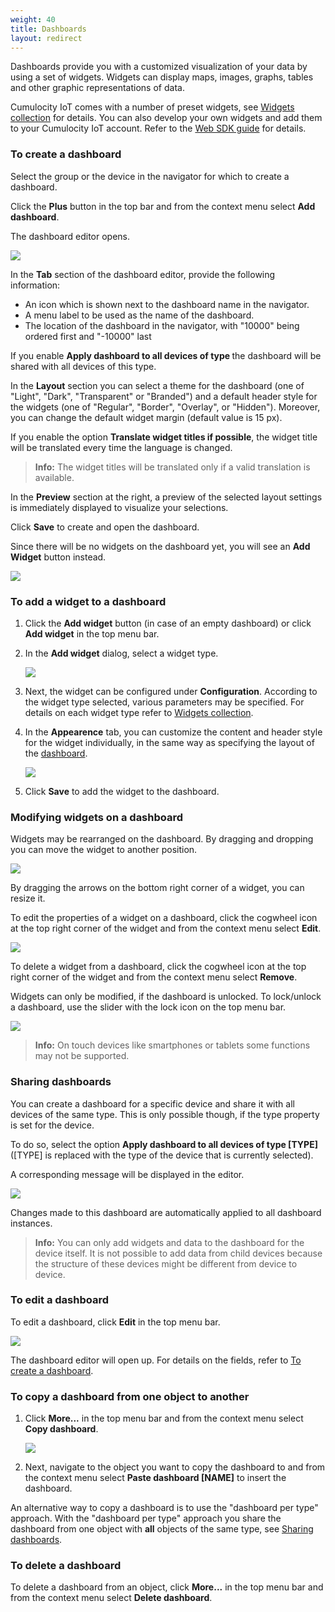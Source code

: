 ```yaml
---
weight: 40
title: Dashboards
layout: redirect
---
```


Dashboards provide you with a customized visualization of your data by using a set of widgets. Widgets can display maps, images, graphs, tables and other graphic representations of data.

Cumulocity IoT comes with a number of preset widgets, see [Widgets collection](#widgets) for details. You can also develop your own widgets and add them to your Cumulocity IoT account. Refer to the [Web SDK guide](/web/) for details.

### <a name="creating-dashboards"></a>To create a dashboard

Select the group or the device in the navigator for which to create a dashboard.

Click the **Plus** button in the top bar and from the context menu select **Add dashboard**.

The dashboard editor opens.

<img src="/images/users-guide/cockpit/cockpit-dashboard-add.png" name="Add dashboard"/>

In the **Tab** section of the dashboard editor, provide the following information:

*  An icon which is shown next to the dashboard name in the navigator.
*  A menu label to be used as the name of the dashboard.
* The location of the dashboard in the navigator, with "10000" being ordered first and "-10000" last

If you enable **Apply dashboard to all devices of type <device type>** the dashboard will be shared with all devices of this type.

In the **Layout** section you can select a theme for the dashboard (one of "Light", "Dark", "Transparent" or "Branded") and a default header style for the widgets (one of "Regular", "Border", "Overlay", or "Hidden"). Moreover, you can change the default widget margin (default value is 15 px).

If you enable the option **Translate widget titles if possible**, the widget title will be translated every time the language is changed.

> **Info:** The widget titles will be translated only if a valid translation is available.

In the **Preview** section at the right, a preview of the selected layout settings is immediately displayed to visualize your selections.

Click **Save** to create and open the dashboard.

Since there will be no widgets on the dashboard yet, you will see an **Add Widget** button instead.

<img src="/images/users-guide/cockpit/cockpit-dashboard-empty.png" name="Empty dashboard"/>


### <a name="adding-widgets"></a>To add a widget to a dashboard

1. Click the **Add widget** button (in case of an empty dashboard) or click **Add widget** in the top menu bar.

2. In the **Add widget** dialog, select a widget type. 

	<img src="/images/users-guide/cockpit/cockpit-widget-add.png" name="Add widget">

3. Next, the widget can be configured under **Configuration**. According to the widget type selected, various parameters may be specified. For details on each widget type refer to [Widgets collection](#widgets).
 
4. In the **Appearence** tab, you can customize the content and header style for the widget individually, in the same way as specifying the layout of the [dashboard](#creating-dashboards).

	<img src="/images/users-guide/cockpit/cockpit-widget-appearance.png" name="Add widget">

5. Click **Save** to add the widget to the dashboard.

### Modifying widgets on a dashboard

Widgets may be rearranged on the dashboard. By dragging and dropping you can move the widget to another position.

<img src="/images/users-guide/cockpit/cockpit-dashboard-widgets.png" name="Arrange widgets"/>

By dragging the arrows on the bottom right corner of a widget, you can resize it.

To edit the properties of a widget on a dashboard, click the cogwheel icon at the top right corner of the widget and from the context menu select **Edit**.

<img src="/images/users-guide/cockpit/cockpit-dashboard-widget-menu.png" name="Edit widget"/>

To delete a widget from a dashboard, click the cogwheel icon at the top right corner of the widget and from the context menu select **Remove**.

Widgets can only be modified, if the dashboard is unlocked. To lock/unlock a dashboard, use the slider with the lock icon on the top menu bar.

<img src="/images/users-guide/cockpit/cockpit-dashboard-lock.png" name="Lock dashboard"/>

>**Info:** On touch devices like smartphones or tablets some functions may not be supported.


### <a name="sharing-dashboards"></a>Sharing dashboards

You can create a dashboard for a specific device and share it with all devices of the same type. This is only possible though, if the type property is set for the device.

To do so, select the option **Apply dashboard to all devices of type [TYPE]** ([TYPE] is replaced with the type of the device that is currently selected).

A corresponding message will be displayed in the editor.

<img src="/images/users-guide/cockpit/cockpit-dashboard-share.png" name="Shared dashboard"/>

Changes made to this dashboard are automatically applied to all dashboard instances.

> **Info:** You can only add widgets and data to the dashboard for the device itself. It is not possible to add data from child devices because the structure of these devices might be different from device to device.


### To edit a dashboard

To edit a dashboard, click **Edit** in the top menu bar.

<img src="/images/users-guide/cockpit/cockpit-dashboard-edit.png" name="Edit dashboard"/>

The dashboard editor will open up. For details on the fields, refer to [To create a dashboard](#creating-dashboards).


### To copy a dashboard from one object to another

1. Click **More...** in the top menu bar and from the context menu select **Copy dashboard**.
 
	<img src="/images/users-guide/cockpit/cockpit-dashboard-copy.png" name="Copy dashboard"/>

2. Next, navigate to the object you want to copy the dashboard to and from the context menu select **Paste dashboard [NAME]** to insert the dashboard.

An alternative way to copy a dashboard is to use the
"dashboard per type" approach.  With the "dashboard per type" approach you share the dashboard from one object with **all** objects of the same type, see [Sharing dashboards](sharing-dashboards).


### To delete a dashboard

To delete a dashboard from an object, click **More...** in the top menu bar and from the context menu select **Delete dashboard**.
